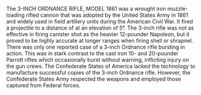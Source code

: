 The 3-INCH ORDNANCE RIFLE, MODEL 1861 was a wrought iron muzzle-loading rifled cannon that was adopted by the United States Army in 1861 and widely used in field artillery units during the American Civil War. It fired a projectile to a distance of at an elevation of 5°. The 3-inch rifle was not as effective in firing canister shot as the heavier 12-pounder Napoleon, but it proved to be highly accurate at longer ranges when firing shell or shrapnel. There was only one reported case of a 3-inch Ordnance rifle bursting in action. This was in stark contrast to the cast iron 10- and 20-pounder Parrott rifles which occasionally burst without warning, inflicting injury on the gun crews. The Confederate States of America lacked the technology to manufacture successful copies of the 3-inch Ordnance rifle. However, the Confederate States Army respected the weapons and employed those captured from Federal forces.
